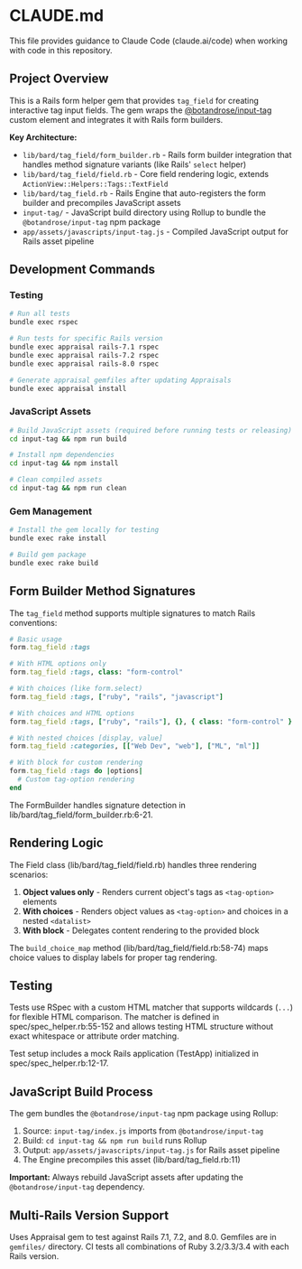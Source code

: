 # CLAUDE.md

This file provides guidance to Claude Code (claude.ai/code) when working with code in this repository.

## Project Overview

This is a Rails form helper gem that provides `tag_field` for creating interactive tag input fields. The gem wraps the [@botandrose/input-tag](https://github.com/botandrose/input-tag) custom element and integrates it with Rails form builders.

**Key Architecture:**
- `lib/bard/tag_field/form_builder.rb` - Rails form builder integration that handles method signature variants (like Rails' `select` helper)
- `lib/bard/tag_field/field.rb` - Core field rendering logic, extends `ActionView::Helpers::Tags::TextField`
- `lib/bard/tag_field.rb` - Rails Engine that auto-registers the form builder and precompiles JavaScript assets
- `input-tag/` - JavaScript build directory using Rollup to bundle the `@botandrose/input-tag` npm package
- `app/assets/javascripts/input-tag.js` - Compiled JavaScript output for Rails asset pipeline

## Development Commands

### Testing
```bash
# Run all tests
bundle exec rspec

# Run tests for specific Rails version
bundle exec appraisal rails-7.1 rspec
bundle exec appraisal rails-7.2 rspec
bundle exec appraisal rails-8.0 rspec

# Generate appraisal gemfiles after updating Appraisals
bundle exec appraisal install
```

### JavaScript Assets
```bash
# Build JavaScript assets (required before running tests or releasing)
cd input-tag && npm run build

# Install npm dependencies
cd input-tag && npm install

# Clean compiled assets
cd input-tag && npm run clean
```

### Gem Management
```bash
# Install the gem locally for testing
bundle exec rake install

# Build gem package
bundle exec rake build
```

## Form Builder Method Signatures

The `tag_field` method supports multiple signatures to match Rails conventions:

```ruby
# Basic usage
form.tag_field :tags

# With HTML options only
form.tag_field :tags, class: "form-control"

# With choices (like form.select)
form.tag_field :tags, ["ruby", "rails", "javascript"]

# With choices and HTML options
form.tag_field :tags, ["ruby", "rails"], {}, { class: "form-control" }

# With nested choices [display, value]
form.tag_field :categories, [["Web Dev", "web"], ["ML", "ml"]]

# With block for custom rendering
form.tag_field :tags do |options|
  # Custom tag-option rendering
end
```

The FormBuilder handles signature detection in lib/bard/tag_field/form_builder.rb:6-21.

## Rendering Logic

The Field class (lib/bard/tag_field/field.rb) handles three rendering scenarios:

1. **Object values only** - Renders current object's tags as `<tag-option>` elements
2. **With choices** - Renders object values as `<tag-option>` and choices in a nested `<datalist>`
3. **With block** - Delegates content rendering to the provided block

The `build_choice_map` method (lib/bard/tag_field/field.rb:58-74) maps choice values to display labels for proper tag rendering.

## Testing

Tests use RSpec with a custom HTML matcher that supports wildcards (`...`) for flexible HTML comparison. The matcher is defined in spec/spec_helper.rb:55-152 and allows testing HTML structure without exact whitespace or attribute order matching.

Test setup includes a mock Rails application (TestApp) initialized in spec/spec_helper.rb:12-17.

## JavaScript Build Process

The gem bundles the `@botandrose/input-tag` npm package using Rollup:
1. Source: `input-tag/index.js` imports from `@botandrose/input-tag`
2. Build: `cd input-tag && npm run build` runs Rollup
3. Output: `app/assets/javascripts/input-tag.js` for Rails asset pipeline
4. The Engine precompiles this asset (lib/bard/tag_field.rb:11)

**Important:** Always rebuild JavaScript assets after updating the `@botandrose/input-tag` dependency.

## Multi-Rails Version Support

Uses Appraisal gem to test against Rails 7.1, 7.2, and 8.0. Gemfiles are in `gemfiles/` directory. CI tests all combinations of Ruby 3.2/3.3/3.4 with each Rails version.
